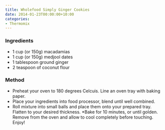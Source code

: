 ```yaml
---
title: Wholefood Simply Ginger Cookies
date: 2014-01-23T00:00:00+10:00
categories:
- Thermomix
---
```









### Ingredients

* 1 cup (or 150g) macadamias
* 1 cup (or 150g) medjool dates
* 1 tablespoon ground ginger
* 2 teaspoon of coconut flour

### Method

* Preheat your oven to 180 degrees Celcuis. Line an oven tray with baking paper.
* Place your ingredients into food processor, blend until well combined.
* Roll mixture into small balls and place them onto your prepared tray. Flatten to your desired thickness. *Bake for 10 minutes, or until golden. Remove from the oven and allow to cool completely before touching. Enjoy!
